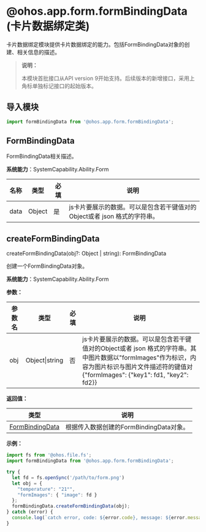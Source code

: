 # @ohos.app.form.formBindingData (卡片数据绑定类)

卡片数据绑定模块提供卡片数据绑定的能力。包括FormBindingData对象的创建、相关信息的描述。

> **说明：**
>
> 本模块首批接口从API version 9开始支持。后续版本的新增接口，采用上角标单独标记接口的起始版本。

## 导入模块

```ts
import formBindingData from '@ohos.app.form.formBindingData';
```

## FormBindingData

FormBindingData相关描述。

**系统能力**：SystemCapability.Ability.Form

| 名称 | 类型 | 必填 | 说明 |
| -------- | -------- | -------- | -------- |
| data | Object | 是 | js卡片要展示的数据。可以是包含若干键值对的Object或者 json 格式的字符串。|


## createFormBindingData

createFormBindingData(obj?: Object | string): FormBindingData

创建一个FormBindingData对象。

**系统能力**：SystemCapability.Ability.Form

**参数：**

| 参数名 | 类型           | 必填 | 说明                                                         |
| ------ | -------------- | ---- | ------------------------------------------------------------ |
| obj    | Object\|string | 否   | js卡片要展示的数据。可以是包含若干键值对的Object或者 json 格式的字符串。其中图片数据以"formImages"作为标识，内容为图片标识与图片文件描述符的键值对{"formImages": {"key1": fd1, "key2": fd2}} |


**返回值：**

| 类型                                | 说明                                    |
| ----------------------------------- | --------------------------------------- |
| [FormBindingData](#formbindingdata) | 根据传入数据创建的FormBindingData对象。 |


**示例：**

```ts
import fs from '@ohos.file.fs';
import formBindingData from '@ohos.app.form.formBindingData';

try {
  let fd = fs.openSync('/path/to/form.png')
  let obj = {
    "temperature": "21°",
    "formImages": { "image": fd }
  };
  formBindingData.createFormBindingData(obj);
} catch (error) {
  console.log(`catch error, code: ${error.code}, message: ${error.message}`);
}
```